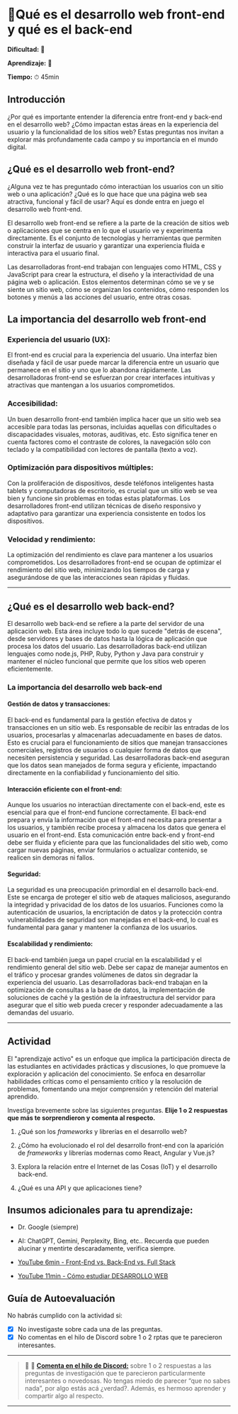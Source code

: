 # 🔹Qué es el desarrollo web front-end y qué es el back-end

**Dificultad:** 🌻 

**Aprendizaje:** 🍯 

**Tiempo:** ⏱ 45min

## Introducción

¿Por qué es importante entender la diferencia entre front-end y back-end en el desarrollo web? ¿Cómo impactan estas áreas en la experiencia del usuario y la funcionalidad de los sitios web? Estas preguntas nos invitan a explorar más profundamente cada campo y su importancia en el mundo digital.

## ¿Qué es el desarrollo web front-end?

¿Alguna vez te has preguntado cómo interactúan los usuarios con un sitio web o una aplicación? ¿Qué es lo que hace que una página web sea atractiva, funcional y fácil de usar? Aquí es donde entra en juego el desarrollo web front-end.

El desarrollo web front-end se refiere a la parte de la creación de sitios web o aplicaciones que se centra en lo que el usuario ve y experimenta directamente. Es el conjunto de tecnologías y herramientas que permiten construir la interfaz de usuario y garantizar una experiencia fluida e interactiva para el usuario final.

Las desarrolladoras front-end trabajan con lenguajes como HTML, CSS y JavaScript para crear la estructura, el diseño y la interactividad de una página web o aplicación. Estos elementos determinan cómo se ve y se siente un sitio web, cómo se organizan los contenidos, cómo responden los botones y menús a las acciones del usuario, entre otras cosas.

## La importancia del desarrollo web front-end

### Experiencia del usuario (UX):

El front-end es crucial para la experiencia del usuario. Una interfaz bien diseñada y fácil de usar puede marcar la diferencia entre un usuario que permanece en el sitio y uno que lo abandona rápidamente. Las desarrolladoras front-end se esfuerzan por crear interfaces intuitivas y atractivas que mantengan a los usuarios comprometidos.

### Accesibilidad:

Un buen desarrollo front-end también implica hacer que un sitio web sea accesible para todas las personas, incluidas aquellas con dificultades o discapacidades visuales, motoras, auditivas, etc. Esto significa tener en cuenta factores como el contraste de colores, la navegación sólo con teclado y la compatibilidad con lectores de pantalla (texto a voz).

### Optimización para dispositivos múltiples:

Con la proliferación de dispositivos, desde teléfonos inteligentes hasta tablets y computadoras de escritorio, es crucial que un sitio web se vea bien y funcione sin problemas en todas estas plataformas. Los desarrolladores front-end utilizan técnicas de diseño responsivo y adaptativo para garantizar una experiencia consistente en todos los dispositivos.

### Velocidad y rendimiento:

La optimización del rendimiento es clave para mantener a los usuarios comprometidos. Los desarrolladores front-end se ocupan de optimizar el rendimiento del sitio web, minimizando los tiempos de carga y asegurándose de que las interacciones sean rápidas y fluidas.

---

## ¿Qué es el desarrollo web back-end?

El desarrollo web back-end se refiere a la parte del servidor de una aplicación web. Esta área incluye todo lo que sucede "detrás de escena", desde servidores y bases de datos hasta la lógica de aplicación que procesa los datos del usuario. Las desarrolladoras back-end utilizan lenguajes como node.js, PHP, Ruby, Python y Java para construir y mantener el núcleo funcional que permite que los sitios web operen eficientemente.

### La importancia del desarrollo web back-end

#### Gestión de datos y transacciones:

El back-end es fundamental para la gestión efectiva de datos y transacciones en un sitio web. Es responsable de recibir las entradas de los usuarios, procesarlas y almacenarlas adecuadamente en bases de datos. Esto es crucial para el funcionamiento de sitios que manejan transacciones comerciales, registros de usuarios o cualquier forma de datos que necesiten persistencia y seguridad. Las desarrolladoras back-end aseguran que los datos sean manejados de forma segura y eficiente, impactando directamente en la confiabilidad y funcionamiento del sitio.

#### Interacción eficiente con el front-end:

Aunque los usuarios no interactúan directamente con el back-end, este es esencial para que el front-end funcione correctamente. El back-end prepara y envía la información que el front-end necesita para presentar a los usuarios, y también recibe procesa y almacena los datos que genera el usuario en el front-end. Esta comunicación entre back-end y front-end debe ser fluida y eficiente para que las funcionalidades del sitio web, como cargar nuevas páginas, enviar formularios o actualizar contenido, se realicen sin demoras ni fallos.

#### Seguridad:

La seguridad es una preocupación primordial en el desarrollo back-end. Este se encarga de proteger el sitio web de ataques maliciosos, asegurando la integridad y privacidad de los datos de los usuarios. Funciones como la autenticación de usuarios, la encriptación de datos y la protección contra vulnerabilidades de seguridad son manejadas en el back-end, lo cual es fundamental para ganar y mantener la confianza de los usuarios.

#### Escalabilidad y rendimiento:

El back-end también juega un papel crucial en la escalabilidad y el rendimiento general del sitio web. Debe ser capaz de manejar aumentos en el tráfico y procesar grandes volúmenes de datos sin degradar la experiencia del usuario. Las desarrolladoras back-end trabajan en la optimización de consultas a la base de datos, la implementación de soluciones de caché y la gestión de la infraestructura del servidor para asegurar que el sitio web pueda crecer y responder adecuadamente a las demandas del usuario.

---

## Actividad

El "aprendizaje activo" es un enfoque que implica la participación directa de las estudiantes en actividades prácticas y discusiones, lo que promueve la exploración y aplicación del conocimiento. Se enfoca en desarrollar habilidades críticas como el pensamiento crítico y la resolución de problemas, fomentando una mejor comprensión y retención del material aprendido.

Investiga brevemente sobre las siguientes preguntas. **Elije 1 o 2 respuestas que más te sorprendieron y comenta al respecto.**

1. ¿Qué son los *frameworks* y librerías en el desarrollo web?

2. ¿Cómo ha evolucionado el rol del desarrollo front-end con la aparición de *frameworks* y librerías modernas como React, Angular y Vue.js?

3. Explora la relación entre el Internet de las Cosas (IoT) y el desarrollo back-end.

4. ¿Qué es una API y que aplicaciones tiene?

## Insumos adicionales para tu aprendizaje:

- Dr. Google (siempre)

- AI: ChatGPT, Gemini, Perplexity, Bing, etc.. Recuerda que pueden alucinar y mentirte descaradamente, verifica siempre.

- [YouTube 6min - Front-End vs. Back-End vs. Full Stack](https://youtu.be/yxTxhE_CCVs?si=j7gQKXVgidbVBTRl)

- [YouTube 11min - Cómo estudiar DESARROLLO WEB](https://youtu.be/c-zAREbLPE0?si=n-cDrkWvxlmb-shk)

## Guía de Autoevaluación

No habrás cumplido con la actividad si:

- [x] No investigaste sobre cada una de las preguntas.
- [x] No comentas en el hilo de Discord sobre 1 o 2 rptas que te parecieron interesantes.

---

> :mega: 💬 [**Comenta en el hilo de Discord:**](https://discord.com/channels/1209273049304666113/1238540671535812699) sobre 1 o 2 respuestas a las preguntas de investigación que te parecieron particularmente interesantes o novedosas. No tengas miedo de parecer “que no sabes nada”, por algo estás acá ¿verdad?. Además, es hermoso aprender y compartir algo al respecto.

---